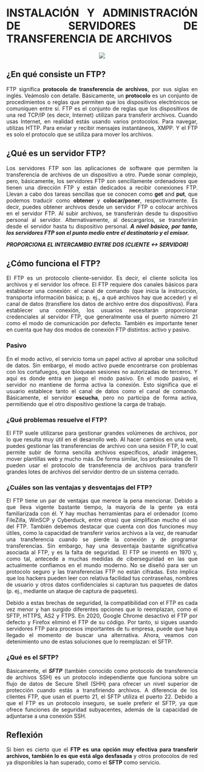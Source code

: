 <div align="justify">

# INSTALACIÓN Y ADMINISTRACIÓN DE SERVIDORES DE TRANSFERENCIA DE ARCHIVOS

<div align="center">
  <img src="https://www.redeszone.net/app/uploads-redeszone.net/2019/11/portada-core-ftp.png" >
</div>

## ¿En qué consiste un FTP?

  FTP significa __protocolo de transferencia de archivos__, por sus siglas en inglés. Veámoslo con detalle. Básicamente, un __protocolo__ es un conjunto de procedimientos o reglas que permiten que los dispositivos electrónicos se comuniquen entre sí. FTP es el conjunto de reglas que los dispositivos de una red TCP/IP (es decir, Internet) utilizan para transferir archivos. Cuando usas Internet, en realidad estás usando varios protocolos. Para navegar, utilizas HTTP. Para enviar y recibir mensajes instantáneos, XMPP. Y el FTP es solo el protocolo que se utiliza para mover los archivos.

## ¿Qué es un servidor FTP?

  Los servidores FTP son las aplicaciones de software que permiten la transferencia de archivos de un dispositivo a otro. Puede sonar complejo, pero, básicamente, los servidores FTP son sencillamente ordenadores que tienen una dirección FTP y están dedicados a recibir conexiones FTP. Llevan a cabo dos tareas sencillas que se conocen como __get__ and __put__, que podemos traducir como __obtener__ y __colocar/poner__, respectivamente. Es decir, puedes obtener archivos desde un servidor FTP o colocar archivos en el servidor FTP. Al subir archivos, se transferirán desde tu dispositivo personal al servidor. Alternativamente, al descargarlos, se transferirán desde el servidor hasta tu dispositivo personal. ___A nivel básico, por tanto, los servidores FTP son el punto medio entre el destinatario y el emisor.___

___PROPORCIONA EL INTERCAMBIO ENTRE DOS (CLIENTE <-> SERVIDOR)___

## ¿Cómo funciona el FTP?

  El FTP es un protocolo cliente-servidor. Es decir, el cliente solicita los archivos y el servidor los ofrece. El FTP requiere dos canales básicos para establecer una conexión: el canal de comando (que inicia la instrucción, transporta información básica; p. ej., a qué archivos hay que acceder) y el canal de datos (transfiere los datos de archivo entre dos dispositivos). Para establecer una conexión, los usuarios necesitarán proporcionar credenciales al servidor FTP, que generalmente usa el puerto número 21 como el modo de comunicación por defecto. También es importante tener en cuenta que hay dos modos de conexión FTP distintos: activo y pasivo.

### Pasivo

  En el modo activo, el servicio toma un papel activo al aprobar una solicitud de datos. Sin embargo, el modo activo puede encontrarse con problemas con los cortafuegos, que bloquean sesiones no autorizadas de terceros. Y aquí es donde entra en juego el modo pasivo. En el modo pasivo, el servidor no mantiene de forma activa la conexión. Esto significa que el usuario establece tanto el canal de datos como el canal de comando. Básicamente, el servidor __escucha__, pero no participa de forma activa, permitiendo que el otro dispositivo gestione la carga de trabajo.

### ¿Qué problemas resuelve el FTP?

  El FTP suele utilizarse para gestionar grandes volúmenes de archivos, por lo que resulta muy útil en el desarrollo web. Al hacer cambios en una web, puedes gestionar las transferencias de archivo con una sesión FTP, lo cual permite subir de forma sencilla archivos específicos, añadir imágenes, mover plantillas web y mucho más. De forma similar, los profesionales de TI pueden usar el protocolo de transferencia de archivos para transferir grandes lotes de archivos del servidor dentro de un sistema cerrado.

### ¿Cuáles son las ventajas y desventajas del FTP?

El FTP tiene un par de ventajas que merece la pena mencionar. Debido a que lleva vigente bastante tiempo, la mayoría de la gente ya está familiarizada con él. Y hay muchas herramientas para el ordenador (como FileZilla, WinSCP y Cyberduck, entre otras) que simplifican mucho el uso del FTP. También debemos destacar que cuenta con dos funciones muy útiles, como la capacidad de transferir varios archivos a la vez, de reanudar una transferencia cuando se pierde la conexión y de programar transferencias.
Sin embargo, hay una desventaja bastante significativa asociada al FTP, y es la falta de seguridad. El FTP se inventó en 1970 y, como tal, antecede a muchas medidas de ciberseguridad en las que actualmente confiamos en el mundo moderno. No se diseñó para ser un protocolo seguro y las transferencias FTP no están cifradas. Esto implica que los hackers pueden leer con relativa facilidad tus contraseñas, nombres de usuario y otros datos confidenciales si capturan tus paquetes de datos (p. ej., mediante un ataque de captura de paquetes).

Debido a estas brechas de seguridad, la compatibilidad con el FTP es cada vez menor y han surgido diferentes opciones que lo reemplazan, como el SFTP, HTTPS, AS2 y FTPS. En 2020, Google Chrome desactivó el FTP por defecto y Firefox eliminó el FTP de su código. Por tanto, si sigues usando servidores FTP para procesos importantes de tu empresa, puede que haya llegado el momento de buscar una alternativa. Ahora, veamos con detenimiento uno de estas soluciones que lo reemplazan: el SFTP.

### ¿Qué es el SFTP?

 Básicamente, el ___SFTP___ (también conocido como protocolo de transferencia de archivos SSH) es un protocolo independiente que funciona sobre un flujo de datos de Secure Shell (SHH) para ofrecer un nivel superior de protección cuando estás a transfiriendo archivos. A diferencia de los clientes FTP, que usan el puerto 21, el SFTP utiliza el puerto 22. Debido a que el FTP es un protocolo inseguro, se suele preferir el SFTP, ya que ofrece funciones de seguridad subyacentes, además de la capacidad de adjuntarse a una conexión SSH.

## Reflexión

  Si bien es cierto que el __FTP es una opción muy efectiva para transferir archivos, también lo es que está algo desfasada__ y otros protocolos de red ya disponibles la han superado, como el __SFTP__ como servicio.

</div>
